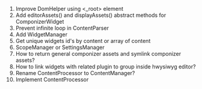 1) Improve DomHelper using <_root> element
2) Add editorAssets() and displayAssets() abstract methods for ComponizerWidget
3) Prevent infinite loop in ContentParser
4) Add WidgetManager
5) Get unique widgets id's by content or array of content
6) ScopeManager or SettingsManager
7) How to return general componizer assets and symlink componizer assets?
8) How to link widgets with related plugin to group inside hwysiwyg editor?
9) Rename ContentProcessor to ContentManager?
10) Implement ContentProcessor